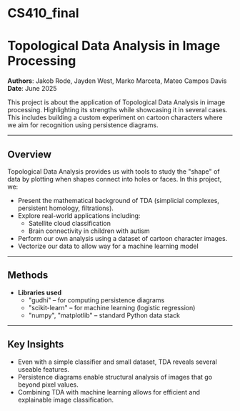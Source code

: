 # CS410_final
# Topological Data Analysis in Image Processing

**Authors**: Jakob Rode, Jayden West, Marko Marceta, Mateo Campos Davis  
**Date**: June 2025

This project is about the application of Topological Data Analysis in image processing. Highlighting its strengths while showcasing it in several cases. This includes building a custom experiment on cartoon characters where we aim for recognition using persistence diagrams.

---


## Overview

Topological Data Analysis provides us with tools to study the "shape" of data by plotting when shapes connect into holes or faces. In this project, we:

- Present the mathematical background of TDA (simplicial complexes, persistent homology, filtrations).
- Explore real-world applications including:
    - Satellite cloud classification
    - Brain connectivity in children with autism
- Perform our own analysis using a dataset of cartoon character images.
- Vectorize our data to allow way for a machine learning model

---

## Methods

- **Libraries used**
  - "gudhi" – for computing persistence diagrams
  - "scikit-learn" – for machine learning (logistic regression)
  - "numpy", "matplotlib" – standard Python data stack
 
---

## Key Insights

- Even with a simple classifier and small dataset, TDA reveals several useable features.
- Persistence diagrams enable structural analysis of images that go beyond pixel values.
- Combining TDA with machine learning allows for efficient and explainable image classification.

